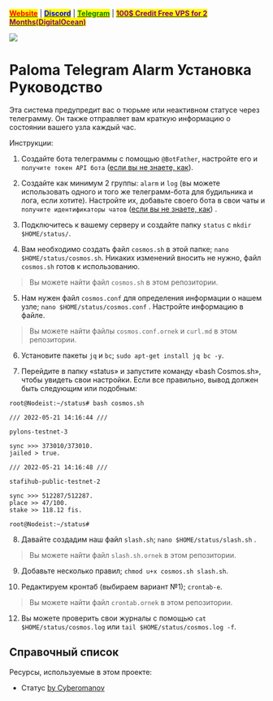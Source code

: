 &#x20;                             [<mark style="color:red;">**Website**</mark>](https://nodeist.net/) | [<mark style="color:blue;">**Discord**</mark>](https://discord.gg/ypx7mJ6Zzb) | [<mark style="color:green;">**Telegram**</mark>](https://t.me/noodeist) | [<mark style="color:purple;">**100$ Credit Free VPS for 2 Months(DigitalOcean)**</mark>](https://nodeist.net/)<mark style="color:purple;"></mark>

![](https://i.hizliresim.com/iz7y3vs.png)


# Paloma Telegram Alarm Установка Руководство
Эта система предупредит вас о тюрьме или неактивном статусе через телеграмму. Он также отправляет вам краткую информацию о состоянии вашего узла каждый час.

Инструкции:

1. Создайте бота телеграммы с помощью `@BotFather`, настройте его и `получите токен API бота` ([если вы не знаете, как](https://www.siteguarding.com/en/how-to-get-telegram-bot-api-token)).

2. Создайте как минимум 2 группы: `alarm` и `log` (вы можете использовать одного и того же телеграмм-бота для будильника и лога, если хотите). Настройте их, добавьте своего бота в свои чаты и `получите идентификаторы чатов` ([если вы не знаете, как](https://stackoverflow.com/questions/32423837/telegram-bot-how-to-get-a-group-chat-id)) .

3. Подключитесь к вашему серверу и создайте папку `status` с `mkdir $HOME/status/`.

4. Вам необходимо создать файл `cosmos.sh` в этой папке; `nano $HOME/status/cosmos.sh`. Никаких изменений вносить не нужно, файл `cosmos.sh` готов к использованию.
> Вы можете найти файл `cosmos.sh` в этом репозитории.

5. Нам нужен файл `cosmos.conf` для определения информации о нашем узле; `nano $HOME/status/cosmos.conf` . Настройте информацию в файле.
> Вы можете найти файлы `cosmos.conf.ornek` и `curl.md` в этом репозитории.

6. Установите пакеты `jq` и `bc`; `sudo apt-get install jq bc -y`.

7. Перейдите в папку «status» и запустите команду «bash Cosmos.sh», чтобы увидеть свои настройки. Если все правильно, вывод должен быть следующим или подобным:
```
root@Nodeist:~/status# bash cosmos.sh 
 
/// 2022-05-21 14:16:44 ///
 
pylons-testnet-3

sync >>> 373010/373010.
jailed > true.
 
/// 2022-05-21 14:16:48 ///
 
stafihub-public-testnet-2

sync >>> 512287/512287.
place >> 47/100.
stake >> 118.12 fis.

root@Nodeist:~/status# 
```
8. Давайте создадим наш файл `slash.sh`; `nano $HOME/status/slash.sh` .
> Вы можете найти файл `slash.sh.ornek` в этом репозитории.

9. Добавьте несколько правил; `chmod u+x cosmos.sh slash.sh`.

10. Редактируем кронтаб (выбираем вариант №1); `crontab-е`.
> Вы можете найти файл `crontab.ornek` в этом репозитории.

12. Вы можете проверить свои журналы с помощью `cat $HOME/status/cosmos.log` или `tail $HOME/status/cosmos.log -f`.

## Справочный список
Ресурсы, используемые в этом проекте:
- Статус [by Cyberomanov](https://github.com/cyberomanov)
